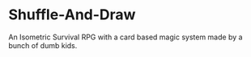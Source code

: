 # Shuffle-And-Draw
An Isometric Survival RPG with a card based magic system made by a bunch of dumb kids.

